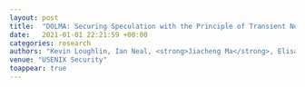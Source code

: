 ```yaml
---
layout: post
title:  "DOLMA: Securing Speculation with the Principle of Transient Non-Observability"
date:   2021-01-01 22:21:59 +00:00
categories: research
authors: "Kevin Loughlin, Ian Neal, <strong>Jiacheng Ma</strong>, Elisa Tsai, Ofir Weisse, Satish Narayanasamy, and Baris Kasikci"
venue: "USENIX Security"
toappear: true
---
```

